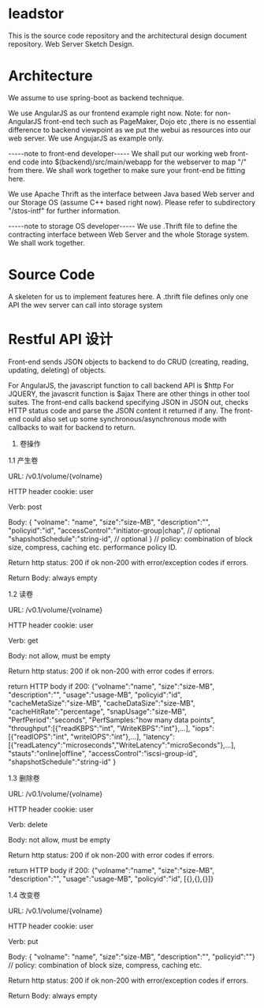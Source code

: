 # leadstor
This is the source code repository and the architectural design document repository.
Web Server Sketch Design.

# Architecture

We assume to use spring-boot as backend technique.

We use AngularJS as our frontend example right now.
Note: for non-AngularJS front-end tech such as PageMaker, Dojo etc ,there 
is no essential difference to backend viewpoint as we put the webui
as resources into our web server. We use AngujarJS as example only. 

-----note to front-end developer-----
We shall put our working web front-end code into $(backend)/src/main/webapp for the webserver to
map "/" from there. We shall work together to make sure your front-end be fitting here.

We use Apache Thrift as the interface between Java based Web server and our Storage OS (assume C++
based right now).  Please refer to subdirectory "/stos-intf" for further information.

-----note to storage OS developer-----
We use .Thrift file to define the contracting interface between Web Server and the whole Storage
system. We shall work together.

# Source Code

A skeleten for us to implement features here.
A .thrift file defines only one API the wev server can call into storage system

# Restful API 设计
Front-end sends JSON objects to backend to do CRUD (creating, reading, updating, deleting) of objects. 

For AngularJS, the javascript function to call backend API is $http
For JQUERY, the javascrit function is $ajax
There are other things in other tool suites. 
The front-end calls backend specifying JSON in JSON out, checks HTTP status code and parse the JSON content it returned if any. 
The front-end could also set up some synchronous/asynchronous mode with callbacks to wait for backend to return.

1. 卷操作

1.1 产生卷

URL:   /v0.1/volume/{volname}

HTTP header cookie: user

Verb: post

Body: 
{ "volname": "name", 
"size":"size-MB", 
"description":"", 
"policyid":"id",
"accessControl":"initiator-group|chap",  // optional
"shapshotSchedule":"string-id",   // optional
} 
// policy: combination of block size, compress, caching etc. performance policy ID.

Return http status: 200 if ok
       non-200 with error/exception codes if errors. 

Return Body: always empty

1.2 读卷

URL:   /v0.1/volume/{volname}

HTTP header cookie: user

Verb: get

Body: not allow, must be empty

Return http status: 200 if ok
        non-200 with error codes if errors. 

return HTTP body if 200: 
{"volname":"name", "size":"size-MB", "description":"",
"usage":"usage-MB", "policyid":"id", "cacheMetaSize":"size-MB", "cacheDataSize":"size-MB",
"cacheHitRate":"percentage", "snapUsage":"size-MB", 
"PerfPeriod":"seconds", "PerfSamples:"how many data points",
"throughput":[{"readKBPS":"int", "WriteKBPS":"int"},...],
"iops":[{"readIOPS":"int", "writeIOPS":"int"},...],
"latency":[{"readLatency":"microseconds","WriteLatency":"microSeconds"},...],
"stauts":"online|offline",
"accessControl":"iscsi-group-id",
"shapshotSchedule":"string-id"
}

1.3 删除卷

URL:   /v0.1/volume/{volname}

HTTP header cookie: user

Verb: delete

Body: not allow, must be empty

Return http status: 200 if ok
        non-200 with error codes if errors. 

return HTTP body if 200: {"volname":"name", "size":"size-MB", "description":"",
"usage":"usage-MB", "policyid":"id", [{},{},{}]}

1.4 改变卷

URL:   /v0.1/volume/{volname}

HTTP header cookie: user

Verb: put

Body: { "volname": "name", "size":"size-MB", "description":"", "policyid":""} 
// policy: combination of block size, compress, caching etc. 

Return http status: 200 if ok
       non-200 with error/exception codes if errors. 

Return Body: always empty

